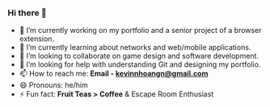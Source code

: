 ### Hi there 👋

- 🔭 I’m currently working on my portfolio and a senior project of a browser extension.
- 🌱 I’m currently learning about networks and web/mobile applications.
- 👯 I’m looking to collaborate on game design and software development.
- 🤔 I’m looking for help with understanding Git and designing my portfolio.
- 📫 How to reach me: **Email - kevinnhoangn@gmail.com**
- 😄 Pronouns: he/him
- ⚡ Fun fact: **Fruit Teas > Coffee** & Escape Room Enthusiast
